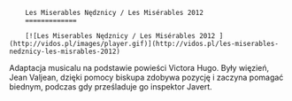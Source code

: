 
        Les Miserables Nędznicy / Les Misérables 2012 
        =============
        
        [![Les Miserables Nędznicy / Les Misérables 2012 ](http://vidos.pl/images/player.gif)](http://vidos.pl/les-miserables-nedznicy-les-misrables-2012)
        
        
 Adaptacja musicalu na podstawie powieści Victora Hugo. Były więzień, Jean Valjean, dzięki pomocy biskupa zdobywa pozycję i zaczyna pomagać biednym, podczas gdy prześladuje go inspektor Javert.
    